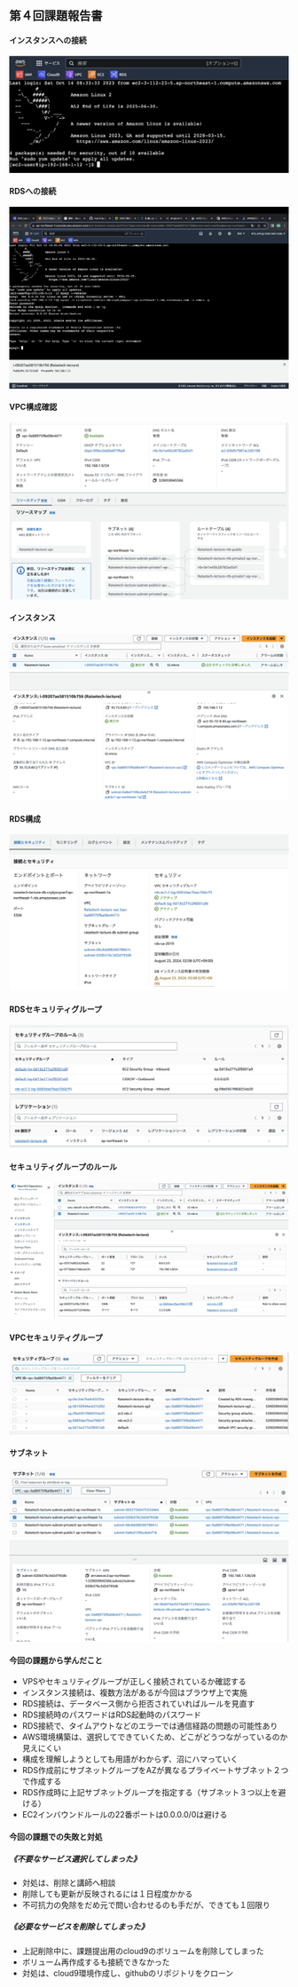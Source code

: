 ## 第４回課題報告書

#### インスタンスへの接続
![インスタンス](picture/4_1.png)

#### RDSへの接続
![RDS](picture/4-2.png)

#### VPC構成確認
![VPC](picture/4_map.png)

#### インスタンス
![インスタンス](picture/4_instance.png)

#### RDS構成
![RDS構成](picture/4_database.png)

#### RDSセキュリティグループ
![RDSセキュリティグループ](picture/4_RDSsecurityrule.png)

#### セキュリティグループのルール
![セキュリティグループルール](picture/4_securityrule.png)

#### VPCセキュリティグループ
![VPCセキュリティグループ](picture/4_securitygroup.png)

#### サブネット
![サブネット](picture/4_subnet.png)


#### 今回の課題から学んだこと
- VPSやセキュリティグループが正しく接続されているか確認する
- インスタンス接続は、複数方法があるが今回はブラウザ上で実施
- RDS接続は、データベース側から拒否されていればルールを見直す
- RDS接続時のパスワードはRDS起動時のパスワード
- RDS接続で、タイムアウトなどのエラーでは通信経路の問題の可能性あり
- AWS環境構築は、選択してできていくため、どこがどうつながっているのか見えにくい
- 構成を理解しようとしても用語がわからず、沼にハマっていく
- RDS作成前にサブネットグループをAZが異なるプライベートサブネット２つで作成する
- RDS作成時に上記サブネットグループを指定する（サブネット３つ以上を避ける）
- EC2インバウンドルールの22番ポートは0.0.0.0/0は避ける

#### 今回の課題での失敗と対処
##### 《不要なサービス選択してしまった》
- 対処は、削除と講師へ相談
- 削除しても更新が反映されるには１日程度かかる
- 不可抗力の免除をだめ元で問い合わせるのも手だが、できても１回限り

##### 《必要なサービスを削除してしまった》
- 上記削除中に、課題提出用のcloud9のボリュームを削除してしまった
- ボリューム再作成するも接続できなかった
- 対処は、cloud9環境作成し、githubのリポジトリをクローン